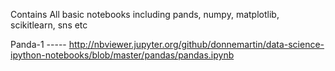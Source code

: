 Contains All basic notebooks including pands, numpy, matplotlib, scikitlearn, sns etc


Panda-1 ----- http://nbviewer.jupyter.org/github/donnemartin/data-science-ipython-notebooks/blob/master/pandas/pandas.ipynb
